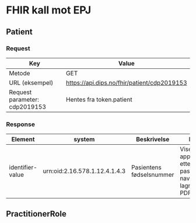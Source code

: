 # FHIR kall mot EPJ
## Patient
### Request
|Key|Value|
|---|---|
|Metode|GET|
|URL (eksempel)| https://api.dips.no/fhir/patient/cdp2019153|
|Request parameter: cdp2019153|Hentes fra token.patient|
### Response
|Element|system|Beskrivelse|Bruk|
|---|---|---|---|
|identifier-value|urn:oid:2.16.578.1.12.4.1.4.3|Pasientens fødselsnummer|Vises i applikasjon etter pasientens navn, lagres i PDF|
## PractitionerRole
